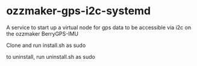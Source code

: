 # ozzmaker-gps-i2c-systemd
A service to start up a virtual node for gps data to be accessible via i2c on the ozzmaker BerryGPS-IMU

Clone and run install.sh as sudo

to uninstall, run uninstall.sh as sudo
